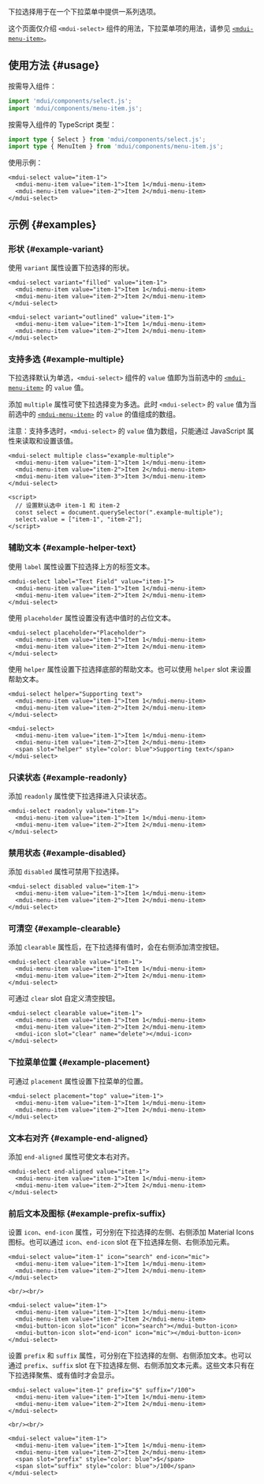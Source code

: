 下拉选择用于在一个下拉菜单中提供一系列选项。

这个页面仅介绍 `<mdui-select>` 组件的用法，下拉菜单项的用法，请参见 [`<mdui-menu-item>`](/docs/2/components/menu#menu-item-api)。

## 使用方法 {#usage}

按需导入组件：

```js
import 'mdui/components/select.js';
import 'mdui/components/menu-item.js';
```

按需导入组件的 TypeScript 类型：

```ts
import type { Select } from 'mdui/components/select.js';
import type { MenuItem } from 'mdui/components/menu-item.js';
```

使用示例：

```html,example
<mdui-select value="item-1">
  <mdui-menu-item value="item-1">Item 1</mdui-menu-item>
  <mdui-menu-item value="item-2">Item 2</mdui-menu-item>
</mdui-select>
```

## 示例 {#examples}

### 形状 {#example-variant}

使用 `variant` 属性设置下拉选择的形状。

```html,example,expandable
<mdui-select variant="filled" value="item-1">
  <mdui-menu-item value="item-1">Item 1</mdui-menu-item>
  <mdui-menu-item value="item-2">Item 2</mdui-menu-item>
</mdui-select>

<mdui-select variant="outlined" value="item-1">
  <mdui-menu-item value="item-1">Item 1</mdui-menu-item>
  <mdui-menu-item value="item-2">Item 2</mdui-menu-item>
</mdui-select>
```

### 支持多选 {#example-multiple}

下拉选择默认为单选，`<mdui-select>` 组件的 `value` 值即为当前选中的 [`<mdui-menu-item>`](/docs/2/components/menu#menu-item-api) 的 `value` 值。

添加 `multiple` 属性可使下拉选择变为多选。此时 `<mdui-select>` 的 `value` 值为当前选中的 [`<mdui-menu-item>`](/docs/2/components/menu#menu-item-api) 的 `value` 的值组成的数组。

注意：支持多选时，`<mdui-select>` 的 `value` 值为数组，只能通过 JavaScript 属性来读取和设置该值。

```html,example,expandable
<mdui-select multiple class="example-multiple">
  <mdui-menu-item value="item-1">Item 1</mdui-menu-item>
  <mdui-menu-item value="item-2">Item 2</mdui-menu-item>
  <mdui-menu-item value="item-3">Item 3</mdui-menu-item>
</mdui-select>

<script>
  // 设置默认选中 item-1 和 item-2
  const select = document.querySelector(".example-multiple");
  select.value = ["item-1", "item-2"];
</script>
```

### 辅助文本 {#example-helper-text}

使用 `label` 属性设置下拉选择上方的标签文本。

```html,example,expandable
<mdui-select label="Text Field" value="item-1">
  <mdui-menu-item value="item-1">Item 1</mdui-menu-item>
  <mdui-menu-item value="item-2">Item 2</mdui-menu-item>
</mdui-select>
```

使用 `placeholder` 属性设置没有选中值时的占位文本。

```html,example,expandable
<mdui-select placeholder="Placeholder">
  <mdui-menu-item value="item-1">Item 1</mdui-menu-item>
  <mdui-menu-item value="item-2">Item 2</mdui-menu-item>
</mdui-select>
```

使用 `helper` 属性设置下拉选择底部的帮助文本。也可以使用 `helper` slot 来设置帮助文本。

```html,example,expandable
<mdui-select helper="Supporting text">
  <mdui-menu-item value="item-1">Item 1</mdui-menu-item>
  <mdui-menu-item value="item-2">Item 2</mdui-menu-item>
</mdui-select>

<mdui-select>
  <mdui-menu-item value="item-1">Item 1</mdui-menu-item>
  <mdui-menu-item value="item-2">Item 2</mdui-menu-item>
  <span slot="helper" style="color: blue">Supporting text</span>
</mdui-select>
```

### 只读状态 {#example-readonly}

添加 `readonly` 属性使下拉选择进入只读状态。

```html,example,expandable
<mdui-select readonly value="item-1">
  <mdui-menu-item value="item-1">Item 1</mdui-menu-item>
  <mdui-menu-item value="item-2">Item 2</mdui-menu-item>
</mdui-select>
```

### 禁用状态 {#example-disabled}

添加 `disabled` 属性可禁用下拉选择。

```html,example,expandable
<mdui-select disabled value="item-1">
  <mdui-menu-item value="item-1">Item 1</mdui-menu-item>
  <mdui-menu-item value="item-2">Item 2</mdui-menu-item>
</mdui-select>
```

### 可清空 {#example-clearable}

添加 `clearable` 属性后，在下拉选择有值时，会在右侧添加清空按钮。

```html,example,expandable
<mdui-select clearable value="item-1">
  <mdui-menu-item value="item-1">Item 1</mdui-menu-item>
  <mdui-menu-item value="item-2">Item 2</mdui-menu-item>
</mdui-select>
```

可通过 `clear` slot 自定义清空按钮。

```html,example,expandable
<mdui-select clearable value="item-1">
  <mdui-menu-item value="item-1">Item 1</mdui-menu-item>
  <mdui-menu-item value="item-2">Item 2</mdui-menu-item>
  <mdui-icon slot="clear" name="delete"></mdui-icon>
</mdui-select>
```

### 下拉菜单位置 {#example-placement}

可通过 `placement` 属性设置下拉菜单的位置。

```html,example,expandable
<mdui-select placement="top" value="item-1">
  <mdui-menu-item value="item-1">Item 1</mdui-menu-item>
  <mdui-menu-item value="item-2">Item 2</mdui-menu-item>
</mdui-select>
```

### 文本右对齐 {#example-end-aligned}

添加 `end-aligned` 属性可使文本右对齐。

```html,example,expandable
<mdui-select end-aligned value="item-1">
  <mdui-menu-item value="item-1">Item 1</mdui-menu-item>
  <mdui-menu-item value="item-2">Item 2</mdui-menu-item>
</mdui-select>
```

### 前后文本及图标 {#example-prefix-suffix}

设置 `icon`、`end-icon` 属性，可分别在下拉选择的左侧、右侧添加 Material Icons 图标。也可以通过 `icon`、`end-icon` slot 在下拉选择左侧、右侧添加元素。

```html,example,expandable
<mdui-select value="item-1" icon="search" end-icon="mic">
  <mdui-menu-item value="item-1">Item 1</mdui-menu-item>
  <mdui-menu-item value="item-2">Item 2</mdui-menu-item>
</mdui-select>

<br/><br/>

<mdui-select value="item-1">
  <mdui-menu-item value="item-1">Item 1</mdui-menu-item>
  <mdui-menu-item value="item-2">Item 2</mdui-menu-item>
  <mdui-button-icon slot="icon" icon="search"></mdui-button-icon>
  <mdui-button-icon slot="end-icon" icon="mic"></mdui-button-icon>
</mdui-select>
```

设置 `prefix` 和 `suffix` 属性，可分别在下拉选择的左侧、右侧添加文本。也可以通过 `prefix`、`suffix` slot 在下拉选择左侧、右侧添加文本元素。这些文本只有在下拉选择聚焦、或有值时才会显示。

```html,example,expandable
<mdui-select value="item-1" prefix="$" suffix="/100">
  <mdui-menu-item value="item-1">Item 1</mdui-menu-item>
  <mdui-menu-item value="item-2">Item 2</mdui-menu-item>
</mdui-select>

<br/><br/>

<mdui-select value="item-1">
  <mdui-menu-item value="item-1">Item 1</mdui-menu-item>
  <mdui-menu-item value="item-2">Item 2</mdui-menu-item>
  <span slot="prefix" style="color: blue">$</span>
  <span slot="suffix" style="color: blue">/100</span>
</mdui-select>
```
